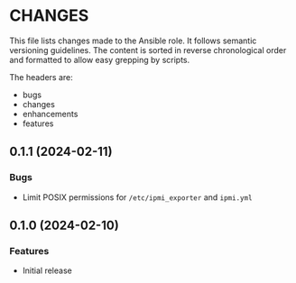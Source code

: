 # CHANGES

This file lists changes made to the Ansible role. It follows semantic versioning
guidelines. The content is sorted in reverse chronological order and formatted
to allow easy grepping by scripts.

The headers are:
- bugs
- changes
- enhancements
- features

## 0.1.1 (2024-02-11)

### Bugs

- Limit POSIX permissions for `/etc/ipmi_exporter` and `ipmi.yml`

## 0.1.0 (2024-02-10)

### Features

- Initial release
